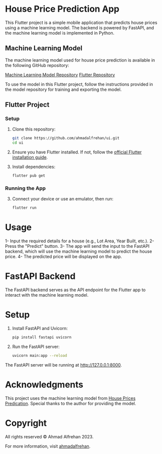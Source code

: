 # House Price Prediction App

This Flutter project is a simple mobile application that predicts house prices using a machine
learning model. The backend is powered by FastAPI, and the machine learning model is implemented in
Python.

## Machine Learning Model
The machine learning model used for house price prediction is available in the following GitHub
repository:

[Machine Learning Model Repository](https://github.com/ahmadalfrehan/intro-to-machinelearning)
[Flutter Repository](https://github.com/ahmadalfrehan/ui.git)

To use the model in this Flutter project, follow the instructions provided in the model repository
for training and exporting the model.

## Flutter Project

### Setup

1. Clone this repository:

    ```bash
    git clone https://github.com/ahmadalfrehan/ui.git
    cd ui
    ```

2. Ensure you have Flutter installed. If not, follow
   the [official Flutter installation guide](https://flutter.dev/docs/get-started/install).

3. Install dependencies:

    ```bash
    flutter pub get
    ```

### Running the App

3. Connect your device or use an emulator, then run:
    ```bash
    flutter run
    ```

# Usage

1- Input the required details for a house (e.g., Lot Area, Year Built, etc.). 2- Press the "Predict"
button. 3- The app will send the input to the FastAPI backend, which will use the machine learning
model to predict the house price. 4- The predicted price will be displayed on the app.

# FastAPI Backend

The FastAPI backend serves as the API endpoint for the Flutter app to interact with the machine
learning model.

# Setup

1. Install FastAPI and Uvicorn:
   ```bash 
   pip install fastapi uvicorn
   ```
2. Run the FastAPI server:
   ```bash 
   uvicorn main:app --reload
   ```

The FastAPI server will be running at http://127.0.0.1:8000.

# Acknowledgments

This project uses the machine learning model
from [House Prices Predication](https://github.com/ahmadalfrehan/intro-to-machinelearning). Special
thanks to the author for providing the model.

# Copyright

All rights reserved © Ahmad Alfrehan 2023.

For more information, visit [ahmadalfrehan](https://ahmadalfrehan.com).